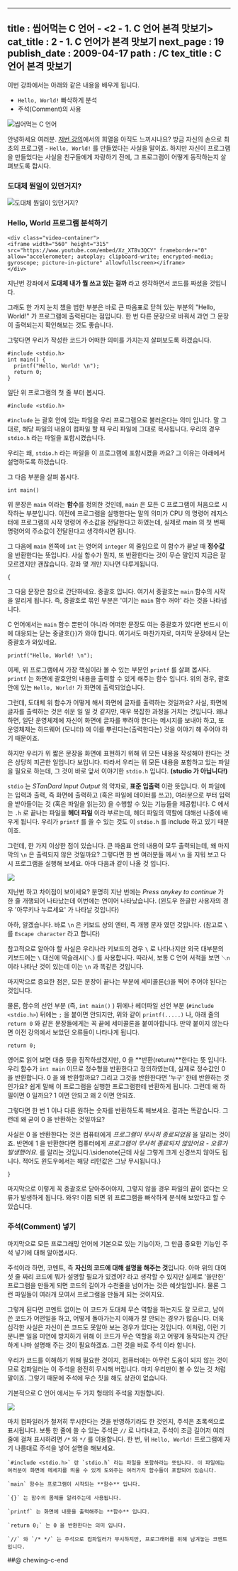 ----------------
title : 씹어먹는 C 언어 - <2 - 1. C 언어 본격 맛보기>
cat_title : 2 - 1. C 언어가 본격 맛보기
next_page : 19
publish_date : 2009-04-17
path : /C
tex_title : C 언어 본격 맛보기
--------------


이번 강좌에서는 아래와 같은 내용을 배우게 됩니다.

* `Hello, World!` 빠삭하게 분석
* 주석(Comment)의 사용


![씹어먹는 C 언어](/img/ChewingClogo.png)

안녕하세요 여러분. [저번 강의](http://itguru.tistory.com/entry/%EC%94%B9%EC%96%B4%EB%A8%B9%EB%8A%94-C-%EC%96%B8%EC%96%B4-1-C-%EC%96%B8%EC%96%B4%EA%B0%80-%EB%AD%90%EC%95%BC)에서의 희열을 아직도 느끼시나요? 방금 자신의 손으로 최초의 프로그램 - `Hello, World!` 를 만들었다는 사실을 말이죠. 하지만 자신이 프로그램을 만들었다는 사실을 친구들에게 자랑하기 전에, 그 프로그램이 어떻게 동작하는지 살펴보도록 합시다.

### 도대체 뭔일이 있던거지? 

![도대체 뭔일이 있던거지?](/img/whatjusthappened.png)

### Hello, World 프로그램 분석하기

```embed
<div class="video-container">
<iframe width="560" height="315" src="https://www.youtube.com/embed/Xz_XT8v3QCY" frameborder="0" allow="accelerometer; autoplay; clipboard-write; encrypted-media; gyroscope; picture-in-picture" allowfullscreen></iframe>
</div>
```

지난번 강좌에서 **도대체 내가 뭘 쓰고 있는 걸까** 라고 생각하면서 코드를 짜셨을 것입니다. 

그래도 한 가지 눈치 챘을 법한 부분은 바로 큰 따옴표로 닫혀 있는 부분의 "Hello, World!" 가 프로그램에 출력된다는 점입니다. 한 번 다른 문장으로 바꿔서 과연 그 문장이 출력되는지 확인해보는 것도 좋습니다. 

그렇다면 우리가 작성한 코드가 어떠한 의미를 가지는지 살펴보도록 하겠습니다. 

```cpp-formatted
#include <stdio.h>
int main() {
  printf("Hello, World! \n");
  return 0;
}
```

일단 위 프로그램의 첫 줄 부터 봅시다.

```cpp-formatted
#include <stdio.h>
```

`#include` 는 괄호 안에 있는 파일을 우리 프로그램으로 불러온다는 의미 입니다. 말 그대로, 해당 파일의 내용이 컴파일 할 때 우리 파일에 그대로 복사됩니다. 우리의 경우 `stdio.h` 라는 파일을 포함시켰습니다.

우리는 왜, `stdio.h` 라는 파일을 이 프로그램에 포함시켰을 까요? 그 이유는 아래에서 설명하도록 하겠습니다.

그 다음 부분을 살펴 봅시다.

```cpp-formatted
int main()
```

위 문장은 `main` 이라는 **함수**를 정의한 것인데, `main` 은 모든 C 프로그램이 처음으로 시작하는 부분입니다. 이전에 프로그램을 실행한다는 말의 의미가 CPU 의 명령어 레지스터에 프로그램의 시작 명령어 주소값을 전달한다고 하였는데, 실제로 main 의 첫 번째 명령어의 주소값이 전달된다고 생각하시면 됩니다. 

그 다음에 `main` 왼쪽에 `int` 는 영어의 `integer` 의 줄임으로 이 함수가 끝날 때 **정수값** 을 반환한다는 뜻입니다. 사실 함수가 뭔지, 또 반환한다는 것이 무슨 말인지 지금은 잘 모르겠지만 괜찮습니다. 강좌 몇 개만 지나면 다루게됩니다. 


```cpp-formatted
{
```

그 다음 문장은 참으로 간단하네요. 중괄호 입니다. 여기서 중괄호는 `main` 함수의 시작을 알리게 됩니다. 즉, 중괄호로 묶인 부분은 '여기는 `main` 함수 꺼야' 라는 것을 나타냅니다.

C 언어에서는 `main` 함수 뿐만이 아니라 어떠한 문장도 여는 중괄호가 있다면 반드시 이에 대응되는 닫는 중괄호(`}`)가 와야 합니다. 여기서도 마찬가지로, 마지막 문장에서 닫는 중괄호가 와있네요.

```cpp-formatted
printf("Hello, World! \n");
```

이제, 위 프로그램에서 가장 핵심이라 볼 수 있는 부분인 `printf` 를 살펴 봅시다. `printf` 는 화면에 괄호안의 내용을 출력할 수 있게 해주는 함수 입니다. 위의 경우, 괄호 안에 있는 `Hello, World!` 가 화면에 출력되었습니다.

그런데, 도대체 위 함수가 어떻게 해서 화면에 글자를 출력하는 것일까요? 사실, 화면에 글자를 출력하는 것은 쉬운 일 일 것 같지만, 매우 복잡한 과정을 거치는 것입니다. 왜냐하면, 일단 운영체제에 자신이 화면에 글자를 뿌려야 한다는 메시지를 보내야 하고, 또 운영체제는 하드웨어 (모니터) 에 이를 뿌린다는(출력한다는) 것을 이야기 해 주어야 하기 때문이죠.

하지만 우리가 위 짧은 문장을 화면에 표현하기 위해 위 모든 내용을 작성해야 한다는 것은 상당히 피곤한 일입니다 보입니다. 따라서 우리는 위 모든 내용을 포함하고 있는 파일을 필요로 하는데, 그 것이 바로 앞서 이야기한 `stdio.h` 입니다. **(studio 가 아닙니다!)**

`stdio` 는 *STanDard Input Output* 의 약자로, **표준 입출력** 이란 뜻입니다. 이 파일에는 입력과 출력, 즉 화면에 출력하고 (혹은 파일에 데이터를 쓰고), 여러분으로 부터 입력을 받아들이는 것 (혹은 파일을 읽는것) 을 수행할 수 있는 기능들을 제공합니다. C 에서는 `.h` 로 끝나는 파일을 **헤더 파일** 이라 부르는데, 헤더 파일의 역할에 대해선 나중에 배우게 됩니다. 우리가 `printf` 를 쓸 수 있는 것도 이 `stdio.h` 를 include 하고 있기 때문이죠.

그런데, 한 가지 이상한 점이 있습니다. 큰 따옴표 안의 내용이 모두 출력되는데, 왜 마지막의 `\n` 은 출력되지 않은 것일까요? 그렇다면 한 번 여러분들 께서 `\n` 을 지워 보고 다시 프로그램을 실행해 보세요. 아마 다음과 같이 나올 것 입니다.

![](http://img1.daumcdn.net/thumb/R1920x0/?fname=http%3A%2F%2Fcfile1.uf.tistory.com%2Fimage%2F207B991A49E9735F64CC19)

지난번 하고 차이점이 보이세요? 분명히 지난 번에는 *Press anykey to continue* 가 한 줄 개행되어 나타났는데 이번에는 연이어 나타났습니다. (윈도우 한글판 사용자의 경우 '아무키나 누르세요' 가 나타날 것입니다)

아하, 알겠습니다. 바로 `\n` 은 키보드 상의 엔터, 즉 개행 문자 였던 것입니다. (참고로 `\` 를 `Escape character` 라고 합니다)

참고적으로 알아야 할 사실은 우리나라 키보드의 경우 `\` 로 나타나지만 외국 대부분의 키보드에는 `\` 대신에 역슬래시(＼) 를 사용합니다. 따라서, 보통 C 언어 서적을 보면 `＼n` 이라 나타난 것이 있는데 이는 `\n` 과 똑같은 것입니다.

마지막으로 중요한 점은, 모든 문장이 끝나는 부분에 세미콜론(;)을 찍어 주어야 된다는 것입니다. 

물론, 함수의 선언 부분 (즉, `int main()` ) 뒤에나 헤더파일 선언 부분 (`#include <stdio.h>`) 뒤에는 `;` 을 붙이면 안되지만, 위와 같이 `printf(.....)` 나, 아래 줄의 `return 0` 와 같은 문장들에게는 꼭 끝에 세미콜론을 붙여아합니다. 만약 붙이지 않는다면 이전 강의에서 보았던 오류들이 나타나게 됩니다.

```cpp-formatted
return 0;
```

영어로 읽어 보면 대충 뜻을 짐작하셨겠지만, 0 을 **반환(return)**한다는 뜻 입니다. 우리 함수가 `int main` 이므로 정수형을 반환한다고 정의하였는데, 실제로 정수값인 0 을 반환합니다. 0 을 왜 반환할까요? 그리고 그것을 반환한다면 '누구' 한테 반환하는 것인가요? 쉽게 말해 이 프로그램을 실행한 프로그램한테 반환하게 됩니다. 그런데 왜 하필이면 0 일까요? 1 이면 안되고 왜 2 이면 안되죠.

그렇다면 한 번 1 이나 다른 원하는 숫자를 반환하도록 해보세요. 결과는 똑같습니다. 그런데 왜 굳이 0 을 반환하는 것일까요?

사실은 0 을 반환한다는 것은 컴퓨터에게 *프로그램이 무사히 종료되었음* 을 알리는 것이죠. 반면에 1 을 반환한다면 컴퓨터에게 *프로그램이 무사히 종료되지 않았어요 - 오류가 발생했어요.* 를 알리는 것입니다.\sidenote{근데 사실 그렇게 크게 신경쓰지 않아도 됩니다. 적어도 윈도우에서는 해당 리턴값은 그냥 무시됩니다.}

```cpp-formatted
}
```

마지막으로 이렇게 꼭 중괄호로 닫아주어야지, 그렇지 않을 경우 파일의 끝이 없다는 오류가 발생하게 됩니다. 와우! 이쯤 되면 위 프로그램을 빠삭하게 분석해 보았다고 할 수 있습니다.

### 주석(Comment) 넣기

마지막으로 모든 프로그래밍 언어에 기본으로 있는 기능이자, 그 만큼 중요한 기능인 주석 넣기에 대해 알아봅시다.

주석이라 하면, 코멘트, 즉 **자신의 코드에 대해 설명을 해주는 것**입니다. 아마 위의 대여섯 줄 짜리 코드에 뭐가 설명할 필요가 있겠어? 라고 생각할 수 있지만 실제로 '쓸만한' 프로그램을 만들게 되면 코드의 길이가 수천줄을 넘어가는 것은 예삿일입니다. 물론 그런 파일들이 여러개 모여서 프로그램을 만들게 되는 것이지요.

그렇게 된다면 코멘트 없이는 이 코드가 도대체 무슨 역할을 하는지도 잘 모르고, 남이 쓴 코드가 어떤일을 하고, 어떻게 돌아가는지 이해가 잘 안되는 경우가 많습니다. 더욱 심각한 사실은 자신이 쓴 코드도 못알아 보는 경우가 있다는 것입니다. 이처럼, 이런 기분나쁜 일을 미연에 방지하기 위해 이 코드가 무슨 역할을 하고 어떻게 동작되는지 간단하게 나마 설명해 주는 것이 필요하겠죠. 그런 것을 바로 주석 이라 합니다.

우리가 코드를 이해하기 위해 필요한 것이지, 컴퓨터에는 아무런 도움이 되지 않는 것이므로 컴파일러는 이 주석을 완전히 무시해 버립니다. 마치 우리만이 볼 수 있는 것 처럼 말이죠. 그렇기 때문에 주석에 무슨 짓을 해도 상관이 없습니다.

기본적으로 C 언어 에서는 두 가지 형태의 주석을 지원합니다.

![](http://img1.daumcdn.net/thumb/R1920x0/?fname=http%3A%2F%2Fcfile25.uf.tistory.com%2Fimage%2F1728BF0C49EE1719061C9D)

마치 컴파일러가 철저히 무시한다는 것을 반영하기라도 한 것인지, 주석은 초록색으로 표시됩니다. 보통 한 줄에 쓸 수 있는 주석은 `//` 로 나타내고, 주석이 조금 길어저 여러 줄에 걸쳐 표시하려면 `/*` 와 `*/` 를 이용합니다. 한 번, 위 `Hello, World!` 프로그램에 자기 나름대로 주석을 넣어 설명을 해보세요.

```lec-summary
`#include <stdio.h>` 란 `stdio.h` 라는 파일을 포함하라는 뜻입니다. 이 파일에는 여러분이 화면에 메세지를 띄울 수 있게 도와주는 여러가지 함수들이 포함되어 있습니다.

`main` 함수는 프로그램이 시작되는 **함수** 입니다.

`{}` 는 함수의 몸체를 알려주는데 사용됩니다.

`printf` 는 화면에 내용을 출력해주는 **함수** 입니다.

`return 0;` 는 0 을 반환한다는 의미 입니다.

`//` 와 `/* */` 는 주석으로 컴파일러가 무시하지만, 프로그래머를 위해 남겨놓는 코멘트 입니다.
```

##@ chewing-c-end